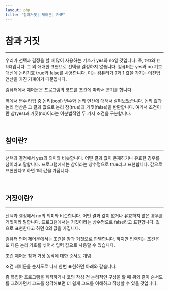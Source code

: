```yaml
---
layout: php
title: "참과거짓| 제어문| PHP"
---
```


# 참과 거짓
---
우리가 선택과 결정을 할 때 많이 사용하는 기호가 yes와 no일 것입니다. 즉, `하다`와 `안 하다`입니다. 그 외 애매한 표현으로 선택을 결정하지 않습니다. 컴퓨터는 yes와 no 기호 대신에 논리기호 true와 false를 사용합니다. 이는 컴퓨터가 0과 1 값을 가지는 이진법 연산을 가진 기계이기 때문입니다.  

컴퓨터에서 제어문은 프로그램의 코드를 조건에 따라서 분기를 합니다.   

앞에서 변수 타입 중 논리(bool) 변수와 논리 연산에 대해서 살펴보았습니다. 논리 값과 논리 연산은 그 결과 값으로 논리 참(true)과 거짓(false)을 반환합니다. 여기서 조건이란 참(yes)과 거짓(no)이라는 이분법적인 두 가지 조건을 구분합니다.  

<br>

## 참이란?
---
선택과 결정에서 yes의 의미와 비슷합니다. 어떤 결과 값이 존재하거나 유효한 경우를 참이라고 말합니다.  프로그램에서는 참이라는 상수명으로 true라고 표현합니다. 값으로 표현한다고 하면 1의 값을 가집니다.  

<br>

## 거짓이란?
---
선택과 결정에서 no의 의미와 비슷합니다. 어떤 결과 값이 없거나 유효하지 않은 경우를 거짓이라 말합니다. 프로그램에서는 거짓이라는 상수명으로 false라고 표현합니다. 값으로 표현한다고 하면 0의 값을 가집니다.  

컴퓨터 언어 제어문에서는 조건을 참과 거짓으로 판별합니다. 하지만 입력되는 조건은 또 다른 논리 기호를 섞어서 입력 값으로 사용할 수 있습니다.  

조건 제어문 참과 거짓 동작에 대한 순서도 개념  

조건 제어문을 순서도로 다시 한번 표현하면 아래와 같습니다.  

좀 복잡한 프로그램을 제작하거나 코딩 작성 전 논리적인 구상을 할 때 위와 같이 순서도를 그려가면서 코드를 생각해보면 더 쉽게 코드를 이해하고 작성할 수 있을 것입니다.  

<br>